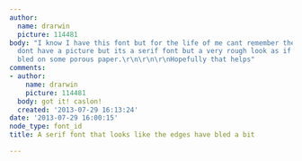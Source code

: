 ```yaml
---
author:
  name: drarwin
  picture: 114481
body: "I know I have this font but for the life of me cant remember the name of it.\r\n\r\nI
  dont have a picture but its a serif font but a very rough look as if the ink has
  bled on some porous paper.\r\n\r\n\r\nHopefully that helps"
comments:
- author:
    name: drarwin
    picture: 114481
  body: got it! caslon!
  created: '2013-07-29 16:13:24'
date: '2013-07-29 16:00:15'
node_type: font_id
title: A serif font that looks like the edges have bled a bit

---
```


